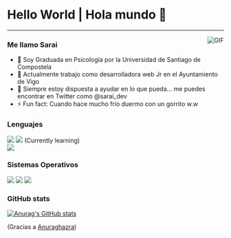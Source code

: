 # Hello World | Hola mundo 👋

---
<img align="right" alt="GIF" src="https://raw.githubusercontent.com/haoruilee/haoruilee/master/pic/pusheencode.gif" />

### Me llamo Sarai

- 🔭 Soy Graduada en Psicología por la Universidad de Santiago de Compostela 
- 🌱 Actualmente trabajo como desarrolladora web Jr en el Ayuntamiento de Vigo
- 💬 Siempre estoy dispuesta a ayudar en lo que pueda... me puedes encontrar en Twitter como @sarai_dev
- ⚡ Fun fact: Cuando hace mucho frío duermo con un gorrito w.w 

### Lenguajes

<img src="https://img.shields.io/badge/HTML5-E34F26?style=for-the-badge&logo=html5&logoColor=white">
<img src="https://img.shields.io/badge/CSS3-1572B6?style=for-the-badge&logo=css3&logoColor=white">
(Currently learning)

<br>

<img src="https://img.shields.io/badge/JavaScript-F7DF1E?style=for-the-badge&logo=javascript&logoColor=black"> 

### Sistemas Operativos 

<img src="https://img.shields.io/badge/Windows-0078D6?style=for-the-badge&logo=windows&logoColor=white">
<img src="https://img.shields.io/badge/Ubuntu-E95420?style=for-the-badge&logo=ubuntu&logoColor=white">
<img src="https://img.shields.io/badge/Android-3DDC84?style=for-the-badge&logo=android&logoColor=white">

### GitHub stats

[![Anurag's GitHub stats](https://github-readme-stats.vercel.app/api?username=SaraiTC&show_icons=true&theme=shades-of-purple)](https://github.com/anuraghazra/github-readme-stats)


(Gracias a <a target="_blank" href="https://github.com/anuraghazra/github-readme-stats">Anuraghazra</a>)




